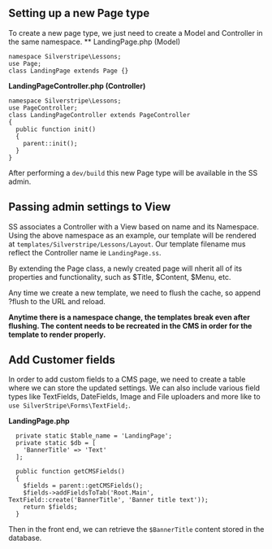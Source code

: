 ## Setting up a new Page type
To create a new page type, we just need to create a Model and Controller in the same namespace.
** LandingPage.php (Model)
``` 
namespace Silverstripe\Lessons;
use Page;
class LandingPage extends Page {}
```
**LandingPageController.php (Controller)**
```
namespace Silverstripe\Lessons;
use PageController;
class LandingPageController extends PageController
{
  public function init()
  {
    parent::init();
  }
}
```

After performing a `dev/build` this new Page type will be available in the SS admin.

## Passing admin settings to View
SS associates a Controller with a View based on name and its Namespace. Using the above namespace as an example, our template will be rendered at `templates/Silverstripe/Lessons/Layout`.
Our template filename mus reflect the Controller name ie `LandingPage.ss`.

By extending the Page class, a newly created page will nherit all of its properties and functionality, such as $Title, $Content, $Menu, etc.

Any time we create a new template, we need to flush the cache, so append ?flush to the URL and reload.

**Anytime there is a namespace change, the templates break even after flushing. The content needs to be recreated in the CMS in order for the template to render properly.**

## Add Customer fields
In order to add custom fields to a CMS page, we need to create a table where we can store the updated settings.
We can also include various field types like TextFields, DateFields, Image and File uploaders and more like to `use SilverStripe\Forms\TextField;`.

**LandingPage.php**
```
  private static $table_name = 'LandingPage';
  private static $db = [
    'BannerTitle' => 'Text'
  ];

  public function getCMSFields()
  {
    $fields = parent::getCMSFields();
    $fields->addFieldsToTab('Root.Main', TextField::create('BannerTitle', 'Banner title text'));
    return $fields;
  }
```
Then in the front end, we can retrieve the `$BannerTitle` content stored in the database.
